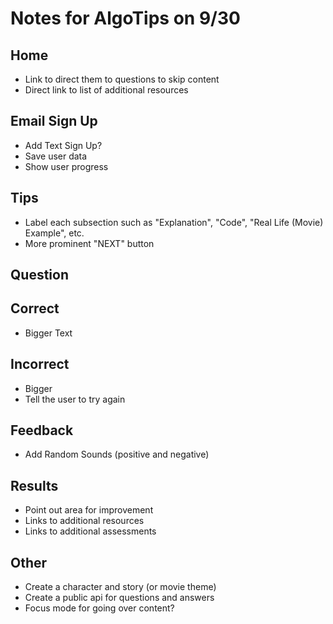 # Notes for AlgoTips on 9/30

## Home

- Link to direct them to questions to skip content
- Direct link to list of additional resources

## Email Sign Up

- Add Text Sign Up?
- Save user data
- Show user progress

## Tips

- Label each subsection such as "Explanation", "Code", "Real Life (Movie) Example", etc.
- More prominent "NEXT" button

## Question

## Correct

- Bigger Text

## Incorrect

- Bigger
- Tell the user to try again

## Feedback

- Add Random Sounds (positive and negative)

## Results

- Point out area for improvement
- Links to additional resources
- Links to additional assessments

## Other

- Create a character and story (or movie theme)
- Create a public api for questions and answers
- Focus mode for going over content?
